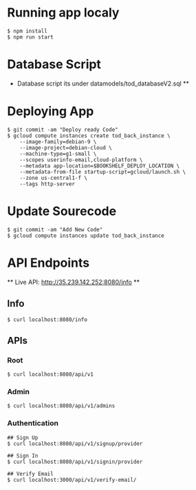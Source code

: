 # Running app localy

```
$ npm install
$ npm run start

```

# Database Script
* Database script its under datamodels/tod_databaseV2.sql **

# Deploying App
```
$ git commit -am "Deploy ready Code"
$ gcloud compute instances create tod_back_instance \
    --image-family=debian-9 \
    --image-project=debian-cloud \
    --machine-type=g1-small \
    --scopes userinfo-email,cloud-platform \
    --metadata app-location=$BOOKSHELF_DEPLOY_LOCATION \
    --metadata-from-file startup-script=gcloud/launch.sh \
    --zone us-central1-f \
    --tags http-server
```

# Update Sourecode
```
$ git commit -am "Add New Code"
$ gcloud compute instances update tod_back_instance
```


# API Endpoints
** Live API: http://35.239.142.252:8080/info **

## Info
```
$ curl localhost:8080/info
```

## APIs
### Root 
```
$ curl localhost:8080/api/v1
```

### Admin
```
$ curl localhost:8080/api/v1/admins
```

### Authentication
```
## Sign Up
$ curl localhost:8080/api/v1/signup/provider

## Sign In
$ curl localhost:8080/api/v1/signin/provider

## Verify Email
$ curl localhost:3000/api/v1/verify-email/
```
